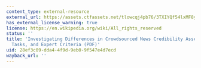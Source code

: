 ```yaml
---
content_type: external-resource
external_url: https://assets.ctfassets.net/tlowcqj4pb76/3TXIYQf54lxMF8ylLqyPuE/ad0222fd424eac7d1764a404a68f9212/Investigating_Differences_in_Crowdsourced_News_Credibility_Assessment_Raters_Tasks_and_Expert_Criteria.pdf
has_external_license_warning: true
license: https://en.wikipedia.org/wiki/All_rights_reserved
status: ''
title: 'Investigating Differences in Crowdsourced News Credibility Assessment: Raters,
  Tasks, and Expert Criteria (PDF)'
uid: 28ef3c09-dda4-4f9d-9eb0-9f547e4d7ecd
wayback_url: ''
---
```

